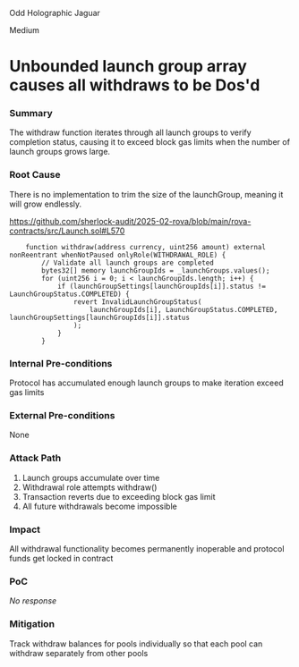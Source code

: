 Odd Holographic Jaguar

Medium

# Unbounded launch group array causes all withdraws to be Dos'd

### Summary

The withdraw function iterates through all launch groups to verify completion status, causing it to exceed block gas limits when the number of launch groups grows large.

### Root Cause

There is no implementation to trim the size of the launchGroup, meaning it will grow endlessly.

https://github.com/sherlock-audit/2025-02-rova/blob/main/rova-contracts/src/Launch.sol#L570
```solidity
    function withdraw(address currency, uint256 amount) external nonReentrant whenNotPaused onlyRole(WITHDRAWAL_ROLE) {
        // Validate all launch groups are completed
        bytes32[] memory launchGroupIds = _launchGroups.values();
        for (uint256 i = 0; i < launchGroupIds.length; i++) {
            if (launchGroupSettings[launchGroupIds[i]].status != LaunchGroupStatus.COMPLETED) {
                revert InvalidLaunchGroupStatus(
                    launchGroupIds[i], LaunchGroupStatus.COMPLETED, launchGroupSettings[launchGroupIds[i]].status
                );
            }
        }
```

### Internal Pre-conditions

Protocol has accumulated enough launch groups to make iteration exceed gas limits



### External Pre-conditions

None

### Attack Path

1. Launch groups accumulate over time
2. Withdrawal role attempts withdraw()
3. Transaction reverts due to exceeding block gas limit
4. All future withdrawals become impossible

### Impact

All withdrawal functionality becomes permanently inoperable and protocol funds get locked in contract

### PoC

_No response_

### Mitigation

Track withdraw balances for pools individually so that each pool can withdraw separately from other pools